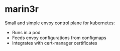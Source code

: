 # marin3r

Small and simple envoy control plane for kubernetes:

* Runs in a pod
* Feeds envoy configurations from configmaps
* Integrates with cert-manager certificates
